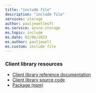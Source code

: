 ```yaml
---
title: "include file"
description: "include file"
services: storage
author: pauljewellmsft
ms.service: azure-storage
ms.topic: include
ms.date: 02/06/2023
ms.author: pauljewell
ms.custom: include file
---
```


### Client library resources

- [Client library reference documentation](/javascript/api/@azure/storage-blob)
- [Client library source code](https://github.com/Azure/azure-sdk-for-js/tree/master/sdk/storage/storage-blob)
- [Package (npm)](https://www.npmjs.com/package/@azure/storage-blob)